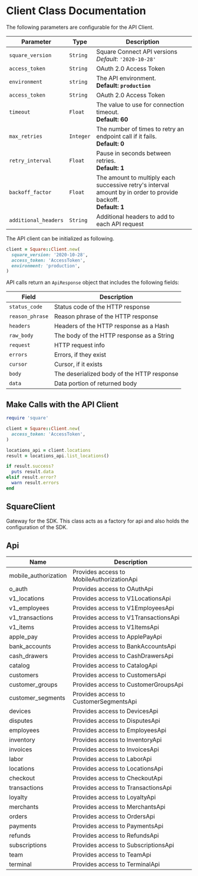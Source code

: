
# Client Class Documentation

The following parameters are configurable for the API Client.

| Parameter | Type | Description |
|  --- | --- | --- |
| `square_version` | `String` | Square Connect API versions<br>*Default*: `'2020-10-28'` |
| `access_token` | `String` | OAuth 2.0 Access Token |
| `environment` | `string` | The API environment. <br> **Default: `production`** |
| `access_token` | `String` | OAuth 2.0 Access Token |
| `timeout` | `Float` | The value to use for connection timeout. <br> **Default: 60** |
| `max_retries` | `Integer` | The number of times to retry an endpoint call if it fails. <br> **Default: 0** |
| `retry_interval` | `Float` | Pause in seconds between retries. <br> **Default: 1** |
| `backoff_factor` | `Float` | The amount to multiply each successive retry's interval amount by in order to provide backoff. <br> **Default: 1** |
| `additional_headers` | `String` | Additional headers to add to each API request |

The API client can be initialized as following.

```ruby
client = Square::Client.new(
  square_version: '2020-10-28',
  access_token: 'AccessToken',
  environment: 'production',
)
```

API calls return an `ApiResponse` object that includes the following fields:

| Field | Description |
|  --- | --- |
| `status_code` | Status code of the HTTP response |
| `reason_phrase` | Reason phrase of the HTTP response |
| `headers` | Headers of the HTTP response as a Hash |
| `raw_body` | The body of the HTTP response as a String |
| `request` | HTTP request info |
| `errors` | Errors, if they exist |
| `cursor` | Cursor, if it exists |
| `body` | The deserialized body of the HTTP response |
| `data` | Data portion of returned body |

## Make Calls with the API Client

```ruby
require 'square'

client = Square::Client.new(
  access_token: 'AccessToken',
)

locations_api = client.locations
result = locations_api.list_locations()

if result.success?
  puts result.data
elsif result.error?
  warn result.errors
end
```

## SquareClient

Gateway for the SDK. This class acts as a factory for api and also holds the configuration of the SDK.

## Api

| Name | Description |
|  --- | --- |
| mobile_authorization | Provides access to MobileAuthorizationApi |
| o_auth | Provides access to OAuthApi |
| v1_locations | Provides access to V1LocationsApi |
| v1_employees | Provides access to V1EmployeesApi |
| v1_transactions | Provides access to V1TransactionsApi |
| v1_items | Provides access to V1ItemsApi |
| apple_pay | Provides access to ApplePayApi |
| bank_accounts | Provides access to BankAccountsApi |
| cash_drawers | Provides access to CashDrawersApi |
| catalog | Provides access to CatalogApi |
| customers | Provides access to CustomersApi |
| customer_groups | Provides access to CustomerGroupsApi |
| customer_segments | Provides access to CustomerSegmentsApi |
| devices | Provides access to DevicesApi |
| disputes | Provides access to DisputesApi |
| employees | Provides access to EmployeesApi |
| inventory | Provides access to InventoryApi |
| invoices | Provides access to InvoicesApi |
| labor | Provides access to LaborApi |
| locations | Provides access to LocationsApi |
| checkout | Provides access to CheckoutApi |
| transactions | Provides access to TransactionsApi |
| loyalty | Provides access to LoyaltyApi |
| merchants | Provides access to MerchantsApi |
| orders | Provides access to OrdersApi |
| payments | Provides access to PaymentsApi |
| refunds | Provides access to RefundsApi |
| subscriptions | Provides access to SubscriptionsApi |
| team | Provides access to TeamApi |
| terminal | Provides access to TerminalApi |

